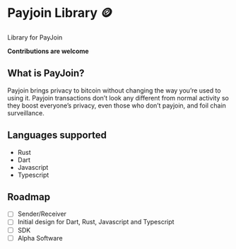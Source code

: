 # Payjoin Library 🪙

Library for PayJoin

**Contributions are welcome**

## What is PayJoin?

Payjoin brings privacy to bitcoin without changing the way you’re used to using it. Payjoin transactions don’t look any different from normal activity so they boost everyone’s privacy, even those who don’t payjoin, and foil chain surveillance.

## Languages supported

- Rust
- Dart
- Javascript
- Typescript


## Roadmap

- [ ] Sender/Receiver
- [ ] Initial design for Dart, Rust, Javascript and Typescript
- [ ] SDK
- [ ] Alpha Software
